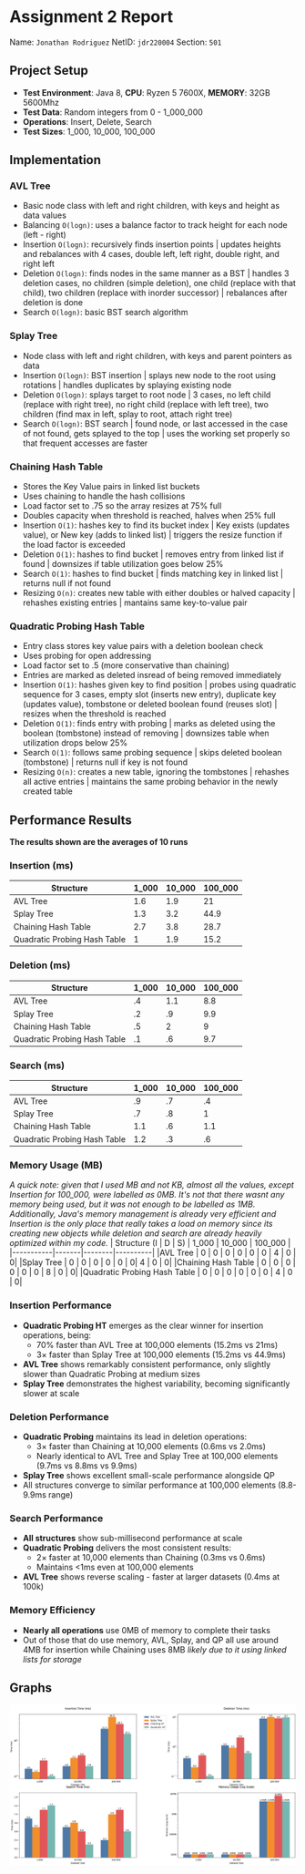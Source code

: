 # Assignment 2 Report
Name: `Jonathan Rodriguez`
NetID: `jdr220004`
Section: `501`


## Project Setup
- **Test Environment**: Java 8, **CPU**: Ryzen 5 7600X, **MEMORY**: 32GB 5600Mhz
- **Test Data**: Random integers from 0 - 1_000_000
- **Operations**: Insert, Delete, Search
- **Test Sizes**: 1_000, 10_000, 100_000

## Implementation

### AVL Tree
- Basic node class with left and right children, with keys and height as data values
- Balancing `O(logn)`: uses a balance factor to track height for each node (left - right)
- Insertion `O(logn)`: recursively finds insertion points | updates heights and rebalances with 4 cases, double left, left right, double right, and right left
- Deletion `O(logn)`: finds nodes in the same manner as a BST | handles 3 deletion cases, no children (simple deletion), one child (replace with that child), two children (replace with inorder successor) | rebalances after deletion is done
- Search `O(logn)`: basic BST search algorithm

### Splay Tree
- Node class with left and right children, with keys and parent pointers as data
- Insertion `O(logn)`: BST insertion | splays new node to the root using rotations | handles duplicates by splaying existing node
- Deletion `O(logn)`: splays target to root node | 3 cases, no left child (replace with right tree), no right child (replace with left tree), two children (find max in left, splay to root, attach right tree)
- Search `O(logn)`: BST search | found node, or last accessed in the case of not found, gets splayed to the top | uses the working set properly so that frequent accesses are faster

### Chaining Hash Table
- Stores the Key Value pairs in linked list buckets
- Uses chaining to handle the hash collisions
- Load factor set to .75 so the array resizes at 75% full
- Doubles capacity when threshold is reached, halves when 25% full
- Insertion `O(1)`: hashes key to find its bucket index | Key exists (updates value), or New key (adds to linked list) | triggers the resize function if the load factor is exceeded
- Deletion `O(1)`: hashes to find bucket | removes entry from linked list if found | downsizes if table utilization goes below 25%
- Search `O(1)`: hashes to find bucket | finds matching key in linked list | returns null if not found
- Resizing `O(n)`: creates new table with either doubles or halved capacity | rehashes existing entries | mantains same key-to-value pair

### Quadratic Probing Hash Table
- Entry class stores key value pairs with a deletion boolean check
- Uses probing for open addressing
- Load factor set to .5 (more conservative than chaining)
- Entries are marked as deleted insread of being removed immediately
- Insertion `O(1)`: hashes given key to find position | probes using quadratic sequence for 3 cases, empty slot (inserts new entry), duplicate key (updates value), tombstone or deleted boolean found (reuses slot) | resizes when the threshold is reached
- Deletion `O(1)`: finds entry with probing | marks as deleted using the boolean (tombstone) instead of removing | downsizes table when utilization drops below 25%
- Search `O(1)`: follows same probing sequence | skips deleted boolean (tombstone) | returns null if key is not found
- Resizing `O(n)`: creates a new table, ignoring the tombstones | rehashes all active entries | maintains the same probing behavior in the newly created table


## Performance Results

**The results shown are the averages of 10 runs**

### Insertion (ms)

| Structure | 1_000 | 10_000 | 100_000 |
|-----------|-------|--------|----------|
|AVL Tree | 1.6 | 1.9 | 21|
|Splay Tree | 1.3 | 3.2 | 44.9|
|Chaining Hash Table | 2.7 | 3.8 | 28.7|
|Quadratic Probing Hash Table | 1 | 1.9 | 15.2|

### Deletion (ms)

| Structure | 1_000 | 10_000 | 100_000 |
|-----------|-------|--------|----------|
|AVL Tree | .4 | 1.1 | 8.8|
|Splay Tree | .2 | .9 | 9.9|
|Chaining Hash Table | .5 | 2 | 9|
|Quadratic Probing Hash Table | .1 | .6 | 9.7|

### Search (ms)

| Structure | 1_000 | 10_000 | 100_000 |
|-----------|-------|--------|----------|
|AVL Tree | .9 | .7 | .4|
|Splay Tree | .7 | .8 | 1|
|Chaining Hash Table | 1.1 | .6 | 1.1|
|Quadratic Probing Hash Table | 1.2 | .3 | .6|

### Memory Usage (MB)

*A quick note: given that I used MB and not KB, almost all the values, except Insertion for 100_000, were labelled as 0MB. It's not that there wasnt any memory being used, but it was not enough to be labelled as 1MB. Additionally, Java's memory management is already very efficient and Insertion is the only place that really takes a load on memory since its creating new objects while deletion and search are already heavily optimized within my code.*
| Structure (I \|  D \| S) | 1_000 | 10_000 | 100_000 |
|-----------|-------|--------|----------|
|AVL Tree | 0 \| 0 \| 0 | 0 \| 0 \| 0 | 4 \| 0 \| 0|
|Splay Tree | 0 \| 0 \| 0 | 0 \| 0 \| 0| 4 \| 0 \| 0|
|Chaining Hash Table | 0 \| 0 \| 0 | 0 \| 0 \| 0 | 8 \| 0 \| 0|
|Quadratic Probing Hash Table | 0 \| 0 \| 0 | 0 \| 0 \| 0 | 4 \| 0 \| 0|

### Insertion Performance
- **Quadratic Probing HT** emerges as the clear winner for insertion operations, being:
  - 70% faster than AVL Tree at 100,000 elements (15.2ms vs 21ms)
  - 3× faster than Splay Tree at 100,000 elements (15.2ms vs 44.9ms)
- **AVL Tree** shows remarkably consistent performance, only slightly slower than Quadratic Probing at medium sizes
- **Splay Tree** demonstrates the highest variability, becoming significantly slower at scale

### Deletion Performance
- **Quadratic Probing** maintains its lead in deletion operations:
  - 3× faster than Chaining at 10,000 elements (0.6ms vs 2.0ms)
  - Nearly identical to AVL Tree and Splay Tree at 100,000 elements (9.7ms vs 8.8ms vs 9.9ms)
- **Splay Tree** shows excellent small-scale performance alongside QP
- All structures converge to similar performance at 100,000 elements (8.8-9.9ms range)

### Search Performance
- **All structures** show sub-millisecond performance at scale
- **Quadratic Probing** delivers the most consistent results:
  - 2× faster at 10,000 elements than Chaining (0.3ms vs 0.6ms)
  - Maintains <1ms even at 100,000 elements
- **AVL Tree** shows reverse scaling - faster at larger datasets (0.4ms at 100k)

### Memory Efficiency
- **Nearly all operations** use 0MB of memory to complete their tasks
- Out of those that do use memory, AVL, Splay, and QP all use around 4MB for insertion while Chaining uses 8MB *likely due to it using linked lists for storage*

## Graphs

![alt text](dsa2-graphs.PNG)